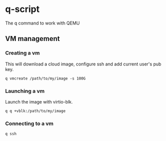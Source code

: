 # q-script

The q command to work with QEMU

## VM management

### Creating a vm

This will download a cloud image, configure ssh and add current user's pub key.

```
q vmcreate /path/to/my/image -s 100G
```

### Launching a vm

Launch the image with virtio-blk.

```
q q +vblk:/path/to/my/image
```

### Connecting to a vm

```
q ssh
```
